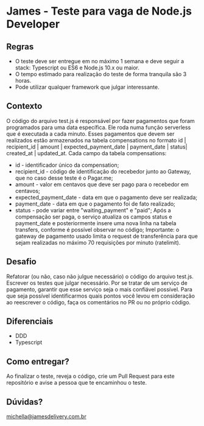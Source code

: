# James - Teste para vaga de Node.js Developer

## Regras

 - O teste deve ser entregue em no máximo 1 semana e deve seguir a stack: Typescript ou ES6 e Node.js 10.x ou maior.
 - O tempo estimado para realização do teste de forma tranquila são 3 horas.
 - Pode utilizar qualquer framework que julgar interessante.

## Contexto

O código do arquivo test.js é responsável por fazer pagamentos que foram programados para uma data específica. 
Ele roda numa função serverless que é executada a cada minuto. 
Esses pagamentos que devem ser realizados estão armazenados na tabela compensations no formato id | recipient_id | amount | expected_payment_date | payment_date | status| created_at | updated_at.
Cada campo da tabela compensations:
* id - identificador único da compensation;
* recipient_id - código de identificação do recebedor junto ao Gateway, que no caso desse teste é o Pagar.me;
* amount - valor em centavos que deve ser pago para o recebedor em centavos;
* expected_payment_date - data em que o pagamento deve ser realizada; 
* payment_date - data em que o pagamento foi de fato realizado;
* status - pode variar entre "waiting_payment" e "paid";
Após a compensação ser paga, o serviço atualiza os campos status e payment_date e posteriormente insere uma nova linha na tabela transfers, conforme é possível observar no código;
Importante: o gateway de pagamento usado limita o request de transferência para que sejam realizadas no máximo 70 requisições por minuto (ratelimit).

## Desafio

Refatorar (ou não, caso não julgue necessário) o código do arquivo test.js. 
Escrever os testes que julgar necessário. 
Por se tratar de um serviço de pagamento, garantir que esse serviço seja o mais confiável possível. 
Para que seja possível identificarmos quais pontos você levou em consideração ao reescrever o código, faça os comentários no PR ou no próprio código.

## Diferenciais
 - DDD
 - Typescript

## Como entregar?

Ao finalizar o teste, reveja o código, crie um Pull Request para este repositório e avise a pessoa que te encaminhou o teste.

## Dúvidas?

michella@jamesdelivery.com.br
